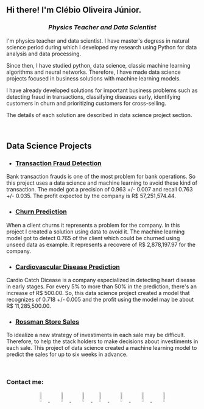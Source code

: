 ## Hi there! I'm Clébio Oliveira Júnior.

<h3 align="center"><i>Physics Teacher and Data Scientist</i></h3>

I'm physics teacher and data scientist. I have master's degress in natural science period during which I developed my research using Python for data analysis and data processing. 

Since then, I have studied python, data science, classic machine learning algorithms and neural networks. Therefore, I have made data science projects focused in business solutions with machine learning models.

I have already developed solutions for important business problems such as detecting fraud in transactions, classifying diseases early, identifying customers in churn and prioritizing customers for cross-selling.

The details of each solution are described in data science project section.

<br>

## Data Science Projects

- ### [Transaction Fraud Detection](https://github.com/juniorcl/transaction-fraud-detection)

Bank transaction frauds is one of the most problem for bank operations. So this project uses a data science and machine learning to avoid these kind of transaction. The model got a precision of 0.963 +/- 0.007 and recall 0.763 +/- 0.035. The profit expected by the company is R$ 57,251,574.44.

- ### [Churn Prediction](https://github.com/juniorcl/churn-prediction)

When a client churns it represents a problem for the company. In this project I created a solution using data to avoid it. The machine learning model got to detect 0.765 of the client which could be churned using unseed data as example. It represents a recovere of R$ 2,878,197.97 for the company.

- ### [Cardiovascular Disease Prediction](https://github.com/juniorcl/cardiovascular-disease-prediction)

Cardio Catch Dicease is a company especialized in detecting heart disease in early stages. For every 5% to more than 50% in the prediction, there's an increase of R$ 500.00. So, this data science project created a model that recognizes of 0.718 +/- 0.005 and the profit using the model may be about R$ 11,285,500.00.

- ### [Rossman Store Sales](https://github.com/juniorcl/rossman-store-sales)

To idealize a new strategy of investiments in each sale may be difficult. Therefore, to help the stack holders to make decisions about investiments in each sale. This project of data science created a machine learning model to predict the sales for up to six weeks in advance.

<br>

### Contact me:

<div align="center">

<a href="www.gitlab.com/juniorcl">
    <img src="https://simpleicons.org/icons/github.svg" width="8%" alt="github">
</a>&nbsp;&nbsp;

<a href="www.gitlab.com/juniorcl">
    <img src="https://simpleicons.org/icons/gitlab.svg" width="8%" alt="gitlab">
</a>&nbsp;&nbsp;

<a href="www.kaggle.com/juniorcl">
    <img src="https://simpleicons.org/icons/kaggle.svg" width="8%" alt="kaggle">
</a>

<a href="www.twitter.com/clebioojunior">
    <img src="https://simpleicons.org/icons/twitter.svg" width="8%" alt="twitter">
</a>&nbsp;&nbsp;

<a href="www.dev.to/clebioojunior">
    <img src="https://simpleicons.org/icons/dev-dot-to.svg" width="8%" alt="dev">
</a>&nbsp;&nbsp;

<a href="www.dev.to/clebioojunior">
    <img src="https://simpleicons.org/icons/medium.svg" width="8%" alt="dev">
</a>&nbsp;&nbsp;

<a href="mailto:clebiomojunior@gmail.com">
    <img src="https://simpleicons.org/icons/gmail.svg" width="8%" alt="gmail">
</a>

</div>